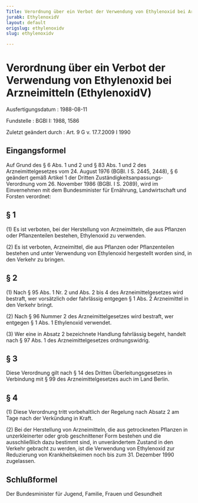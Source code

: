 ```yaml
---
Title: Verordnung über ein Verbot der Verwendung von Ethylenoxid bei Arzneimitteln
jurabk: EthylenoxidV
layout: default
origslug: ethylenoxidv
slug: ethylenoxidv

---
```


# Verordnung über ein Verbot der Verwendung von Ethylenoxid bei Arzneimitteln (EthylenoxidV)

Ausfertigungsdatum
:   1988-08-11

Fundstelle
:   BGBl I: 1988, 1586

Zuletzt geändert durch
:   Art. 9 G v. 17.7.2009 I 1990


## Eingangsformel

Auf Grund des § 6 Abs. 1 und 2 und § 83 Abs. 1 und 2 des
Arzneimittelgesetzes vom 24. August 1976 (BGBl. I S. 2445, 2448), § 6
geändert gemäß Artikel 1 der Dritten Zuständigkeitsanpassungs-
Verordnung vom 26. November 1986 (BGBl. I S. 2089), wird im
Einvernehmen mit dem Bundesminister für Ernährung, Landwirtschaft und
Forsten verordnet:


## § 1

(1) Es ist verboten, bei der Herstellung von Arzneimitteln, die aus
Pflanzen oder Pflanzenteilen bestehen, Ethylenoxid zu verwenden.

(2) Es ist verboten, Arzneimittel, die aus Pflanzen oder
Pflanzenteilen bestehen und unter Verwendung von Ethylenoxid
hergestellt worden sind, in den Verkehr zu bringen.


## § 2

(1) Nach § 95 Abs. 1 Nr. 2 und Abs. 2 bis 4 des Arzneimittelgesetzes
wird bestraft, wer vorsätzlich oder fahrlässig entgegen § 1 Abs. 2
Arzneimittel in den Verkehr bringt.

(2) Nach § 96 Nummer 2 des Arzneimittelgesetzes wird bestraft, wer
entgegen § 1 Abs. 1 Ethylenoxid verwendet.

(3) Wer eine in Absatz 2 bezeichnete Handlung fahrlässig begeht,
handelt nach § 97 Abs. 1 des Arzneimittelgesetzes ordnungswidrig.


## § 3

Diese Verordnung gilt nach § 14 des Dritten Überleitungsgesetzes in
Verbindung mit § 99 des Arzneimittelgesetzes auch im Land Berlin.


## § 4

(1) Diese Verordnung tritt vorbehaltlich der Regelung nach Absatz 2 am
Tage nach der Verkündung in Kraft.

(2) Bei der Herstellung von Arzneimitteln, die aus getrockneten
Pflanzen in unzerkleinerter oder grob geschnittener Form bestehen und
die ausschließlich dazu bestimmt sind, in unverändertem Zustand in den
Verkehr gebracht zu werden, ist die Verwendung von Ethylenoxid zur
Reduzierung von Krankheitskeimen noch bis zum 31. Dezember 1990
zugelassen.


## Schlußformel

Der Bundesminister für Jugend, Familie, Frauen und Gesundheit

